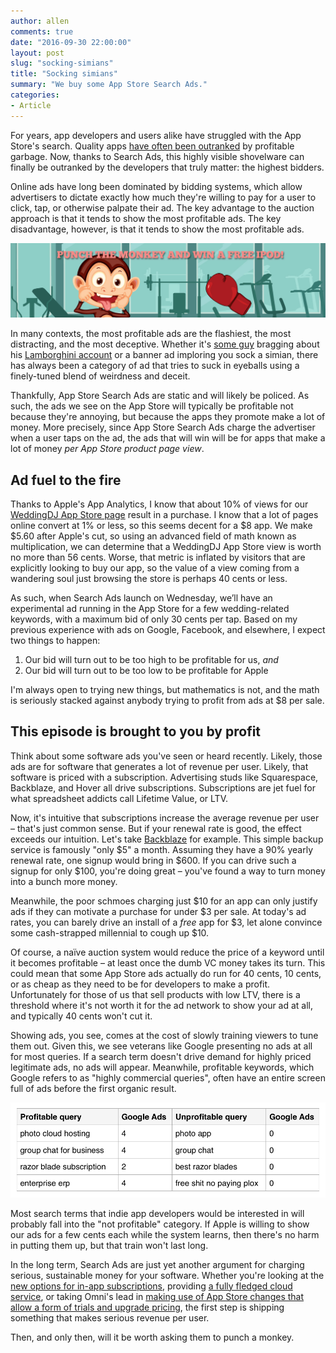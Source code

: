 ```yaml
---
author: allen
comments: true
date: "2016-09-30 22:00:00"
layout: post
slug: "socking-simians"
title: "Socking simians"
summary: "We buy some App Store Search Ads."
categories:
- Article
---
```


For years, app developers and users alike have struggled with the App Store's search. Quality apps [have often been outranked](https://www.allenpike.com/2013/searching-the-curatorium/) by profitable garbage. Now, thanks to Search Ads, this highly visible shovelware can finally be outranked by the developers that truly matter: the highest bidders.

Online ads have long been dominated by bidding systems, which allow advertisers to dictate exactly how much they're willing to pay for a user to click, tap, or otherwise palpate their ad. The key advantage to the auction approach is that it tends to show the most profitable ads. The key disadvantage, however, is that it tends to show the most profitable ads.

<a href="http://www.mikeonads.com/2007/03/01/punch-the-monkey/"><img src='/images/2016/punch-monkey.jpg'></a>

In many contexts, the most profitable ads are the flashiest, the most distracting, and the most deceptive. Whether it's [some guy](http://knowyourmeme.com/memes/here-in-my-garage) bragging about his [Lamborghini account](https://www.youtube.com/watch?v=0GIwTG8V-Ko) or a banner ad imploring you sock a simian, there has always been a category of ad that tries to suck in eyeballs using a finely-tuned blend of weirdness and deceit.

Thankfully, App Store Search Ads are static and will likely be policed. As such, the ads we see on the App Store will typically be profitable not because they're annoying, but because the apps they promote make a lot of money. More precisely, since App Store Search Ads charge the advertiser when a user taps on the ad, the ads that will win will be for apps that make a lot of money *per App Store product page view*.

## Ad fuel to the fire

Thanks to Apple's App Analytics, I know that about 10% of views for our [WeddingDJ App Store page](https://itunes.apple.com/ca/app/my-weddingdj/id383243064?mt=8) result in a purchase. I know that a lot of  pages online convert at 1% or less, so this seems decent for a $8 app. We make $5.60 after Apple's cut, so using an advanced field of math known as multiplication, we can determine that a WeddingDJ App Store view is worth no more than 56 cents. Worse, that metric is inflated by visitors that are explicitly looking to buy our app, so the value of a view coming from a wandering soul just browsing the store is perhaps 40 cents or less.

As such, when Search Ads launch on Wednesday, we’ll have an experimental ad running in the App Store for a few wedding-related keywords, with a maximum bid of only 30 cents per tap. Based on my previous experience with ads on Google, Facebook, and elsewhere, I expect two things to happen:

1. Our bid will turn out to be too high to be profitable for us, *and*
2. Our bid will turn out to be too low to be profitable for Apple

I'm always open to trying new things, but mathematics is not, and the math is seriously stacked against anybody trying to profit from ads at $8 per sale.

## This episode is brought to you by profit

Think about some software ads you've seen or heard recently. Likely, those ads are for software that generates a lot of revenue per user. Likely, that software is priced with a subscription. Advertising studs like Squarespace, Backblaze, and Hover all drive subscriptions. Subscriptions are jet fuel for what spreadsheet addicts call Lifetime Value, or LTV.

Now, it's intuitive that subscriptions increase the average revenue per user &ndash; that's just common sense. But if your renewal rate is good, the effect exceeds our intuition. Let's take [Backblaze](https://www.backblaze.com/) for example. This simple backup service is famously "only $5" a month. Assuming they have a 90% yearly renewal rate, one signup would bring in $600. If you can drive such a signup for only $100, you're doing great &ndash; you've found a way to turn money into a bunch more money. 

Meanwhile, the poor schmoes charging just $10 for an app can only justify ads if they can motivate a purchase for under $3 per sale. At today's ad rates, you can barely drive an install of a *free* app for $3, let alone convince some cash-strapped millennial to cough up $10.

Of course, a naïve auction system would reduce the price of a keyword until it becomes profitable &ndash; at least once the dumb VC money takes its turn. This could mean that some App Store ads actually do run for 40 cents, 10 cents, or as cheap as they need to be for developers to make a profit. Unfortunately for those of us that sell products with low LTV, there is a threshold where it's not worth it for the ad network to show your ad at all, and typically 40 cents won't cut it.

Showing ads, you see, comes at the cost of slowly training viewers to tune them out. Given this, we see veterans like Google presenting no ads at all for most queries. If a search term doesn't drive demand for highly priced legitimate ads, no ads will appear. Meanwhile, profitable keywords, which Google refers to as "highly commercial queries", often have an entire screen full of ads before the first organic result.

<img src='/images/2016/google-ads.png'>

Most search terms that indie app developers would be interested in will probably fall into the "not profitable" category. If Apple is willing to show our ads for a few cents each while the system learns, then there's no harm in putting them up, but that train won't last long.

In the long term, Search Ads are just yet another argument for charging serious, sustainable money for your software. Whether you're looking at the [new options for in-app subscriptions](https://daringfireball.net/2016/06/the_new_app_store), providing [a fully fledged cloud service](https://1password.com/sign-up/), or taking Omni's lead in [making use of App Store changes that allow a form of trials and upgrade pricing](https://www.omnigroup.com/blog/providing-the-best-possible-app-store-experience), the first step is shipping something that makes serious revenue per user.

Then, and only then, will it be worth asking them to punch a monkey.